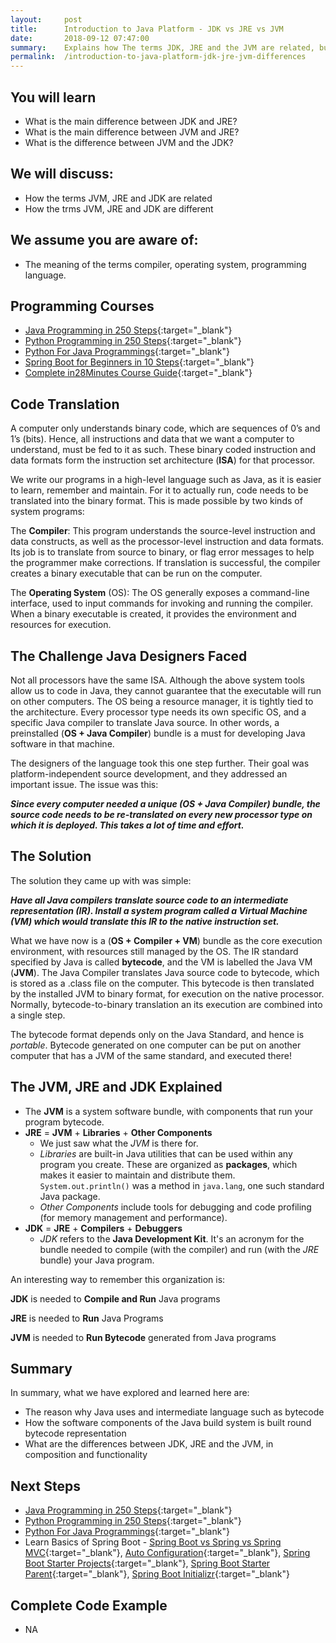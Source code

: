 ```yaml
---
layout:     post
title:      Introduction to Java Platform - JDK vs JRE vs JVM 
date:       2018-09-12 07:47:00
summary:    Explains how The terms JDK, JRE and the JVM are related, but different                                        
permalink:  /introduction-to-java-platform-jdk-jre-jvm-differences
---
```


## You will learn

* What is the main difference between JDK and JRE?
* What is the main difference between JVM and JRE?
* What is the difference between JVM and the JDK?

## We will discuss:

* How the terms JVM, JRE and JDK are related
* How the trms JVM, JRE and JDK are different

## We assume you are aware of:

* The meaning of the terms compiler, operating system, programming language.

## Programming Courses

- [Java Programming in 250 Steps](https://courses.in28minutes.com/p/java-tutorial-for-beginner-in-250-steps){:target="_blank"}
- [Python Programming in 250 Steps](https://www.udemy.com/python-tutorial-for-beginners/){:target="_blank"}
- [Python For Java Programmings](https://www.udemy.com/learn-python-programming-for-java-programmers?couponCode=IN28MINUTES){:target="_blank"}
- [Spring Boot for Beginners in 10 Steps](https://courses.in28minutes.com/p/spring-boot-for-beginners-in-10-steps){:target="_blank"}
- [Complete in28Minutes Course Guide](https://courses.in28minutes.com/p/in28minutes-course-guide){:target="_blank"}


## Code Translation

A computer only understands binary code, which are sequences of 0’s and 1’s (bits). Hence, all instructions and data that we want a computer to understand, must be fed to it as such. These binary coded instruction and data formats form the instruction set architecture (**ISA**) for that processor.

We write our programs in a high-level language such as Java, as it is easier to learn, remember and maintain. For it to actually run, code needs to be translated into the binary format. This is made possible by two kinds of system programs:

The **Compiler**: This program understands the source-level instruction and data constructs, as well as the processor-level instruction and data formats. Its job is to translate from source to binary, or flag error messages to help the programmer make corrections. If translation is successful, the compiler creates a binary executable that can be run on the computer.

The **Operating System** (OS): The OS generally exposes a command-line interface, used to input commands for invoking and running the compiler. When a binary executable is created, it provides the environment and resources for execution.

## The Challenge Java Designers Faced

Not all processors have the same ISA. Although the above system tools allow us to code in Java, they cannot guarantee that the executable will run on other computers. The OS being a resource manager, it is tightly tied to the architecture.
Every processor type needs its own specific OS, and a specific Java compiler to translate Java source. In other words, a preinstalled (**OS + Java Compiler**) bundle is a must for developing Java software in that machine.

The designers of the language took this one step further. Their goal was platform-independent source development, and they addressed an important issue. The issue was this:

***Since every computer needed a unique (OS + Java Compiler) bundle, the source code needs to be re-translated on every new processor type on which it is deployed. This takes a lot of time and effort.***

## The Solution

The solution they came up with was simple:

***Have all Java compilers translate source code to an intermediate representation (IR). Install a system program called a Virtual Machine (VM) which would translate this IR to the native instruction set.***

What we have now is a (**OS + Compiler + VM**) bundle as the core execution environment, with resources still managed by the OS. The IR standard specified by Java is called **bytecode**, and the VM is labelled the Java VM (**JVM**). The Java Compiler translates Java source code to bytecode, which is stored as a .class file on the computer. This bytecode is then translated by the installed JVM to binary format, for execution on the native processor. Normally, bytecode-to-binary translation an its execution are combined into a single step.

The bytecode format depends only on the Java Standard, and hence is *portable*. Bytecode generated on one computer can be put on another computer that has a JVM of the same standard, and executed there!

## The JVM, JRE and JDK Explained

* The **JVM** is a system software bundle, with components that run your program bytecode.
* **JRE** = **JVM** + **Libraries** + **Other Components**
	* We just saw what the *JVM* is there for.
	* *Libraries* are built-in  Java utilities that can be used within any program you create. These are organized as **packages**, which makes it easier to maintain and distribute them. ```System.out.println()``` was a method in ```java.lang```, one such standard Java package.
	* *Other Components* include tools for debugging and code profiling (for memory management and performance).
* **JDK** = **JRE** + **Compilers** + **Debuggers**
	* *JDK* refers to the **Java Development Kit**. It's an acronym for the bundle needed  to compile (with the compiler) and run (with the *JRE* bundle) your Java program.

An interesting way to remember this organization is:

**JDK** is needed to **Compile and Run** Java programs

**JRE** is needed to **Run** Java Programs

**JVM** is needed to **Run Bytecode** generated from Java programs

## Summary

In summary, what we have explored and learned here are:

* The reason why Java uses and intermediate language such as bytecode
* How the software components of the Java build system is built round bytecode representation
* What are the differences between JDK, JRE and the JVM, in composition and functionality


## Next Steps
- [Java Programming in 250 Steps](https://courses.in28minutes.com/p/java-tutorial-for-beginner-in-250-steps){:target="_blank"}
- [Python Programming in 250 Steps](https://www.udemy.com/python-tutorial-for-beginners/){:target="_blank"}
- [Python For Java Programmings](https://www.udemy.com/learn-python-programming-for-java-programmers?couponCode=IN28MINUTES){:target="_blank"}
- Learn Basics of Spring Boot - [Spring Boot vs Spring vs Spring MVC](http://www.springboottutorial.com/spring-boot-vs-spring-mvc-vs-spring){:target="_blank"}, [Auto Configuration](http://www.springboottutorial.com/spring-boot-auto-configuration){:target="_blank"}, [Spring Boot Starter Projects](http://www.springboottutorial.com/spring-boot-starter-projects){:target="_blank"}, [Spring Boot Starter Parent](http://www.springboottutorial.com/spring-boot-starter-parent){:target="_blank"}, [Spring Boot Initializr](http://www.springboottutorial.com/spring-initialzr-bootstrap-spring-boot-applications){:target="_blank"}


## Complete Code Example
- NA